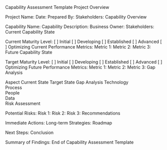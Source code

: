 Capability Assessment Template
Project Overview

Project Name:
Date:
Prepared By:
Stakeholders:
Capability Overview

Capability Name:
Capability Description:
Business Owner:
Stakeholders:
Current Capability State

Current Maturity Level:
[ ] Initial
[ ] Developing
[ ] Established
[ ] Advanced
[ ] Optimizing
Current Performance Metrics:
Metric 1:
Metric 2:
Metric 3:
Future Capability State

Target Maturity Level:
[ ] Initial
[ ] Developing
[ ] Established
[ ] Advanced
[ ] Optimizing
Future Performance Metrics:
Metric 1:
Metric 2:
Metric 3:
Gap Analysis

Aspect	Current State	Target State	Gap Analysis
Technology			
Process			
People			
Data			
Risk Assessment

Potential Risks:
Risk 1:
Risk 2:
Risk 3:
Recommendations

Immediate Actions:
Long-term Strategies:
Roadmap

Next Steps:
Conclusion

Summary of Findings:
End of Capability Assessment Template